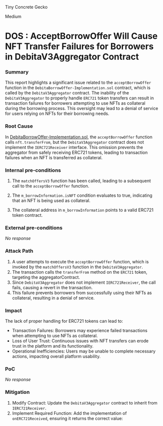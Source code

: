 Tiny Concrete Gecko

Medium

# DOS : AcceptBorrowOffer Will Cause NFT Transfer Failures for Borrowers in DebitaV3Aggregator Contract

### Summary

This report highlights a significant issue related to the `acceptBorrowOffer` function in the `DebitaBorrowOffer-Implementation.sol` contract, which is called by the `DebitaV3Aggregator` contract. The inability of the `DebitaV3Aggregator` to properly handle `ERC721` token transfers can result in transaction failures for borrowers attempting to use NFTs as collateral during the borrowing process. This oversight may lead to a denial of service for users relying on NFTs for their borrowing needs.


### Root Cause

In [DebitaBorrowOffer-Implementation.sol](https://github.com/sherlock-audit/2024-11-debita-finance-v3/blob/main/Debita-V3-Contracts/contracts/DebitaBorrowOffer-Implementation.sol#L151), the `acceptBorrowOffer` function calls `nft.transferFrom`, but the `DebitaV3Aggregator` contract does not implement the `IERC721Receiver` interface. This omission prevents the aggregator from safely receiving ERC721 tokens, leading to transaction failures when an NFT is transferred as collateral.

### Internal pre-conditions

1. The `matchOffersV3` function has been called, leading to a subsequent call to the `acceptBorrowOffer` function.

2. The `m_borrowInformation.isNFT` condition evaluates to true, indicating that an NFT is being used as collateral.

3. The collateral address in `m_borrowInformation` points to a valid ERC721 token contract.

### External pre-conditions

_No response_

### Attack Path

1. A user attempts to execute the `acceptBorrowOffer` function, which is invoked by the `matchOffersV3` function in the `DebitaV3Aggregator`.
2. The transaction calls the `transferFrom` method on the `ERC721` token, targeting the aggregatorContract.
3. Since `DebitaV3Aggregator` does not implement `IERC721Receiver`, the call fails, causing a revert in the transaction.
4. This failure prevents borrowers from successfully using their NFTs as collateral, resulting in a denial of service.

### Impact

The lack of proper handling for ERC721 tokens can lead to:

- Transaction Failures: Borrowers may experience failed transactions when attempting to use NFTs as collateral.
- Loss of User Trust: Continuous issues with NFT transfers can erode trust in the platform and its functionality.
- Operational Inefficiencies: Users may be unable to complete necessary actions, impacting overall platform usability.

### PoC

_No response_

### Mitigation

1. Modify Contract: Update the `DebitaV3Aggregator` contract to inherit from `IERC721Receiver`.
2. Implement Required Function: Add the implementation of `onERC721Received`, ensuring it returns the correct value: